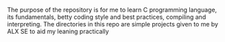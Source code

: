 The purpose of the repository is for me to learn C programming language, its fundamentals, betty coding style and best practices, compiling and interpreting. The directories in this repo are simple projects given to me by ALX SE to aid my leaning practically

